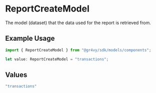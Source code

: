 # ReportCreateModel

The model (dataset) that the data used for the report is retrieved
from.

## Example Usage

```typescript
import { ReportCreateModel } from "@gr4vy/sdk/models/components";

let value: ReportCreateModel = "transactions";
```

## Values

```typescript
"transactions"
```